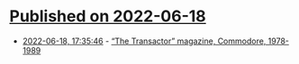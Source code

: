 # [Published on 2022-06-18](index.md)

* [2022-06-18, 17:35:46](https://news.ycombinator.com/item?id=31791973) - [“The Transactor” magazine, Commodore, 1978-1989](https://www.commodore.ca/commodore-gallery/the-transactor-magazine/)
